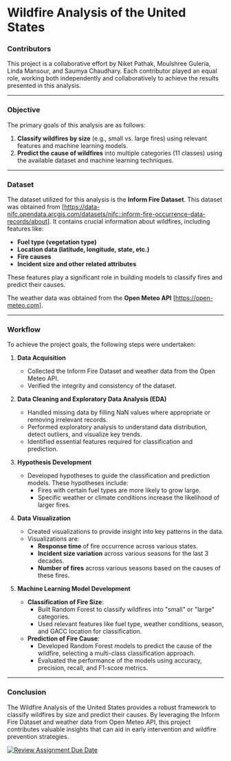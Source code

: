 # **Wildfire Analysis of the United States**

### **Contributors**
This project is a collaborative effort by Niket Pathak, Moulshree Guleria, Linda Mansour, and Saumya Chaudhary. Each contributor played an equal role, working both independently and collaboratively to achieve the results presented in this analysis.

---

### **Objective**
The primary goals of this analysis are as follows:
1. **Classify wildfires by size** (e.g., small vs. large fires) using relevant features and machine learning models.
2. **Predict the cause of wildfires** into multiple categories (11 classes) using the available dataset and machine learning techniques.

---

### **Dataset**
The dataset utilized for this analysis is the **Inform Fire Dataset**. This dataset was obtained from [https://data-nifc.opendata.arcgis.com/datasets/nifc::inform-fire-occurrence-data-records/about]. It contains crucial information about wildfires, including features like:
- **Fuel type (vegetation type)**
- **Location data (latitude, longitude, state, etc.)**
- **Fire causes**
- **Incident size and other related attributes**

These features play a significant role in building models to classify fires and predict their causes.

The weather data was obtained from the **Open Meteo API** [https://open-meteo.com].

---

### **Workflow**
To achieve the project goals, the following steps were undertaken:

1. **Data Acquisition**
   - Collected the Inform Fire Dataset and weather data from the Open Meteo API.
   - Verified the integrity and consistency of the dataset.

2. **Data Cleaning and Exploratory Data Analysis (EDA)**
   - Handled missing data by filling NaN values where appropriate or removing irrelevant records.
   - Performed exploratory analysis to understand data distribution, detect outliers, and visualize key trends.
   - Identified essential features required for classification and prediction.

3. **Hypothesis Development**
   - Developed hypotheses to guide the classification and prediction models. These hypotheses include:
     - Fires with certain fuel types are more likely to grow large.
     - Specific weather or climate conditions increase the likelihood of larger fires.

4. **Data Visualization**
   - Created visualizations to provide insight into key patterns in the data.
   - Visualizations are:
     - **Response time** of fire occurrence across various states.
     - **Incident size variation** across various seasons for the last 3 decades.
     - **Number of fires** across various seasons based on the causes of these fires.

5. **Machine Learning Model Development**
   - **Classification of Fire Size**:
     - Built Random Forest to classify wildfires into "small" or "large" categories.
     - Used relevant features like fuel type, weather conditions, season, and GACC location for classification.
   - **Prediction of Fire Cause**:
     - Developed Random Forest models to predict the cause of the wildfire, selecting a multi-class classification approach.
     - Evaluated the performance of the models using accuracy, precision, recall, and F1-score metrics.

---

### **Conclusion**
The Wildfire Analysis of the United States provides a robust framework to classify wildfires by size and predict their causes. By leveraging the Inform Fire Dataset and weather data from Open Meteo API, this project contributes valuable insights that can aid in early intervention and wildfire prevention strategies. 




[![Review Assignment Due Date](https://classroom.github.com/assets/deadline-readme-button-22041afd0340ce965d47ae6ef1cefeee28c7c493a6346c4f15d667ab976d596c.svg)](https://classroom.github.com/a/eG6ocWkI)
